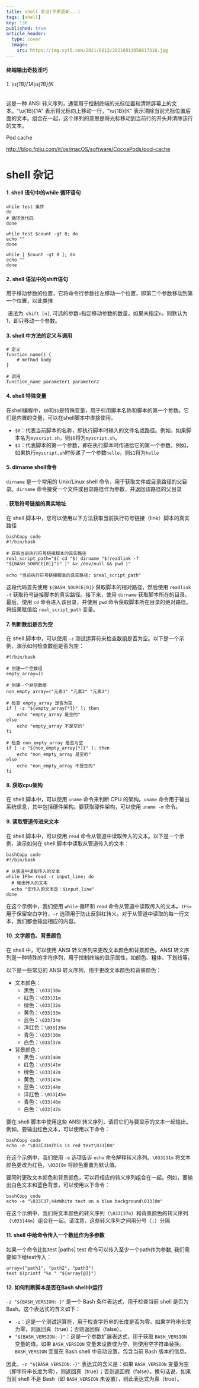```yaml
---
title: shell 杂记(不断更新...)
tags: [shell]
key: 136
published: true
article_header: 
  type: cover
  image:
    src: https://img.syt5.com/2021/0813/20210813050817316.jpg
---
```




#### 终端输出奇技淫巧

###### 1. \u{1B}[1A\u{1B}[K 

这是一种 ANSI 转义序列，通常用于控制终端的光标位置和清除屏幕上的文本。"\u{1B}[1A" 表示将光标向上移动一行，"\u{1B}[K" 表示清除当前光标位置后面的文本。组合在一起，这个序列的意思是将光标移动到当前行的开头并清除该行的文本。



Pod cache

http://blog.fpliu.com/it/os/macOS/software/CocoaPods/pod-cache

# shell 杂记

#### 1. shell 语句中的while 循环语句

```shell
while test 条件
do 
# 循环体代码
done

while test $count -gt 0; do
echo ""
done

while [ $count -gt 0 ]; do
echo ""
done
```

#### 2. shell 语法中的shift语句

​	用于移动参数的位置，它将命令行参数往左移动一个位置，即第二个参数移动到第一个位置，以此类推

​	语法为` shift [n]`, 可选的参数`n`指定移动参数的数量。如果未指定`n`，则默认为1，即只移动一个参数。

#### 3. shell 中方法的定义与调用

```shell
# 定义
function_name() {
    # method body
}

# 调用
function_name parameter1 parameter2

```

#### 4. shell 特殊变量

在shell编程中，`$0`和`$1`是特殊变量，用于引用脚本名称和脚本的第一个参数。它们是内置的变量，可以在shell脚本中直接使用。

- `$0`：代表当前脚本的名称，即执行脚本时输入的文件名或路径。例如，如果脚本名为`myscript.sh`，则`$0`将为`myscript.sh`。
- `$1`：代表脚本的第一个参数，即在执行脚本时传递给它的第一个参数。例如，如果执行`myscript.sh`时传递了一个参数`hello`，则`$1`将为`hello`

#### 5. dirname shell命令

`dirname` 是一个常用的 Unix/Linux shell 命令，用于获取文件或目录路径的父目录。`dirname` 命令接受一个文件或目录路径作为参数，并返回该路径的父目录

#### . 获取符号链接的真实地址

在 shell 脚本中，您可以使用以下方法获取当前执行符号链接（link）脚本的真实路径

```shell
bashCopy code
#!/bin/bash

# 获取当前执行符号链接脚本的真实路径
real_script_path="$( cd "$( dirname "$(readlink -f "${BASH_SOURCE[0]}")" )" &> /dev/null && pwd )"

echo "当前执行符号链接脚本的真实路径: $real_script_path"
```

这段代码首先使用 `${BASH_SOURCE[0]}` 获取脚本的相对路径，然后使用 `readlink -f` 获取符号链接脚本的真实路径。接下来，使用 `dirname` 获取脚本所在的目录。最后，使用 `cd` 命令进入该目录，并使用 `pwd` 命令获取脚本所在目录的绝对路径。将结果赋值给 `real_script_path` 变量。

#### 7. 判断数组是否为空

在 shell 脚本中，可以使用 `-z` 测试运算符来检查数组是否为空。以下是一个示例，演示如何检查数组是否为空：

```shell
#!/bin/bash

# 创建一个空数组
empty_array=()

# 创建一个非空数组
non_empty_array=("元素1" "元素2" "元素3")

# 检查 empty_array 是否为空
if [ -z "${empty_array[*]}" ]; then
    echo "empty_array 是空的"
else
    echo "empty_array 不是空的"
fi

# 检查 non_empty_array 是否为空
if [ -z "${non_empty_array[*]}" ]; then
    echo "non_empty_array 是空的"
else
    echo "non_empty_array 不是空的"
fi
```

#### 8. 获取cpu架构

在 shell 脚本中，可以使用 `uname` 命令来判断 CPU 的架构。`uname` 命令用于输出系统信息，其中包括硬件架构。要获取硬件架构，可以使用 `uname -m` 命令。

#### 9. 读取管道传进来文本

在 shell 脚本中，可以使用 `read` 命令从管道中读取传入的文本。以下是一个示例，演示如何在 shell 脚本中读取从管道传入的文本：

```
bashCopy code
#!/bin/bash

# 从管道中读取传入的文本
while IFS= read -r input_line; do
  # 输出传入的文本
  echo "您传入的文本是：$input_line"
done
```

在这个示例中，我们使用 `while` 循环和 `read` 命令从管道中读取传入的文本。`IFS=` 用于保留空白字符，`-r` 选项用于防止反斜杠转义。对于从管道中读取的每一行文本，我们都会输出相应的内容。

#### 10. 文字颜色、背景颜色

在 shell 中，可以使用 ANSI 转义序列来更改文本颜色和背景颜色。ANSI 转义序列是一种特殊的字符序列，用于控制终端的显示属性，如颜色、粗体、下划线等。

以下是一些常见的 ANSI 转义序列，用于更改文本颜色和背景颜色：

- 文本颜色：
  - 黑色：`\033[30m`
  - 红色：`\033[31m`
  - 绿色：`\033[32m`
  - 黄色：`\033[33m`
  - 蓝色：`\033[34m`
  - 洋红色：`\033[35m`
  - 青色：`\033[36m`
  - 白色：`\033[37m`
- 背景颜色：
  - 黑色：`\033[40m`
  - 红色：`\033[41m`
  - 绿色：`\033[42m`
  - 黄色：`\033[43m`
  - 蓝色：`\033[44m`
  - 洋红色：`\033[45m`
  - 青色：`\033[46m`
  - 白色：`\033[47m`

要在 shell 脚本中使用这些 ANSI 转义序列，请将它们与要显示的文本一起输出。例如，要输出红色文本，可以使用以下命令：

```
bashCopy code
echo -e "\033[31mThis is red text\033[0m"
```

在这个示例中，我们使用 `-e` 选项告诉 `echo` 命令解释转义序列。`\033[31m` 将文本颜色更改为红色，`\033[0m` 将颜色重置为默认值。

要同时更改文本颜色和背景颜色，可以将相应的转义序列组合在一起。例如，要输出白色文本和蓝色背景，可以使用以下命令：

```
bashCopy code
echo -e "\033[37;44mWhite text on a blue background\033[0m"
```

在这个示例中，我们将文本颜色的转义序列（`\033[37m`）和背景颜色的转义序列（`\033[44m`）组合在一起。请注意，这些转义序列之间用分号（`;`）分隔



#### 11. shell 中给命令传入一个数组作为多参数

如果一个命令比如test [paths] test 命令可以传入至少一个path作为参数, 我们需要如下给test传入：

```shell
array=("path1", "path2", "path3")
test $(printf "%s " "${array[@]}")
```



#### 12. 如何判断脚本是否在Bash shell中运行

`-z "${BASH_VERSION:-}"` 是一个 Bash 条件表达式，用于检查当前 shell 是否为 Bash。这个表达式的含义如下：

- `-z`：这是一个测试运算符，用于检查字符串的长度是否为零。如果字符串长度为零，则返回真（true）；否则返回假（false）。
- `"${BASH_VERSION:-}"`：这是一个参数扩展表达式，用于获取 `BASH_VERSION` 变量的值。如果 `BASH_VERSION` 变量未设置或为空，则使用空字符串替换。`BASH_VERSION` 变量在 Bash shell 中自动设置，包含当前 Bash 版本的信息。

因此，`-z "${BASH_VERSION:-}"` 表达式的含义是：如果 `BASH_VERSION` 变量为空（即字符串长度为零），则返回真（true）；否则返回假（false）。换句话说，如果当前 shell 不是 Bash（即 `BASH_VERSION` 未设置），则此表达式为真（true）。

